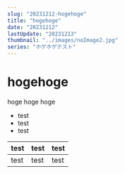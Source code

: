 ```yaml
---
slug: "20231212-hogehoge"
title: "hogehoge"
date: "20231212"
lastUpdate: "20231213"
thumbnail: "../images/noImage2.jpg"
series: "ホゲホゲテスト"
---
```


# hogehoge

hoge hoge hoge

- test
- test
- test

| test | test | test |
| ---- | ---- | ---- |
| test | test | test |
